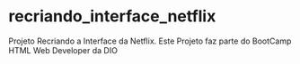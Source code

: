 # recriando_interface_netflix
Projeto Recriando a Interface da Netflix. Este Projeto faz parte do BootCamp HTML Web Developer da DIO
